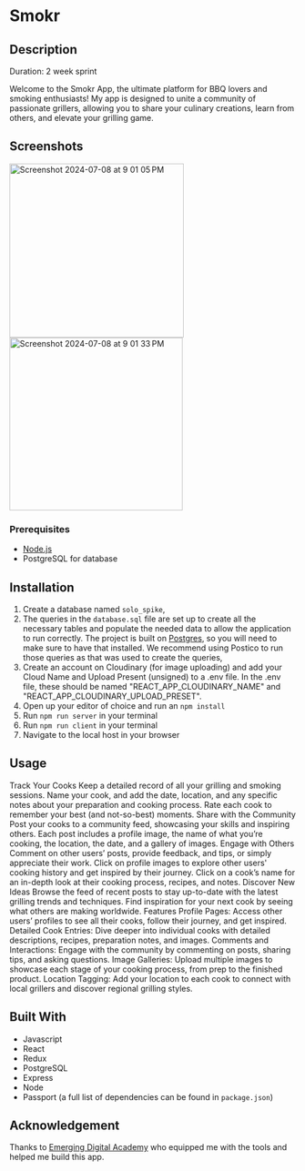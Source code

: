 # Smokr

## Description

Duration: 2 week sprint

Welcome to the Smokr App, the ultimate platform for BBQ lovers and smoking enthusiasts! My app is designed to unite a community of passionate grillers, allowing you to share your culinary creations, learn from others, and elevate your grilling game.

## Screenshots
<img width="306" alt="Screenshot 2024-07-08 at 9 01 05 PM" src="https://github.com/cmhwood/solo-project-smokr/assets/160754329/a0259cbf-8446-4456-b2b7-4b704326f643">
<img width="304" alt="Screenshot 2024-07-08 at 9 01 33 PM" src="https://github.com/cmhwood/solo-project-smokr/assets/160754329/a717ebef-53af-46b2-82bf-7178bd506c95">

### Prerequisites

- [Node.js](https://nodejs.org/en/)
- PostgreSQL for database

## Installation

1. Create a database named `solo_spike`,
2. The queries in the `database.sql` file are set up to create all the necessary tables and populate the needed data to allow the application to run correctly. The project is built on [Postgres](https://www.postgresql.org/download/), so you will need to make sure to have that installed. We recommend using Postico to run those queries as that was used to create the queries,
3. Create an account on Cloudinary (for image uploading) and add your Cloud Name and Upload Present (unsigned) to a .env file. In the .env file, these should be named "REACT_APP_CLOUDINARY_NAME" and "REACT_APP_CLOUDINARY_UPLOAD_PRESET".
4. Open up your editor of choice and run an `npm install`
5. Run `npm run server` in your terminal
6. Run `npm run client` in your terminal
7. Navigate to the local host in your browser

## Usage
Track Your Cooks
Keep a detailed record of all your grilling and smoking sessions.
Name your cook, and add the date, location, and any specific notes about your preparation and cooking process.
Rate each cook to remember your best (and not-so-best) moments.
Share with the Community
Post your cooks to a community feed, showcasing your skills and inspiring others.
Each post includes a profile image, the name of what you’re cooking, the location, the date, and a gallery of images.
Engage with Others
Comment on other users’ posts, provide feedback, and tips, or simply appreciate their work.
Click on profile images to explore other users' cooking history and get inspired by their journey.
Click on a cook’s name for an in-depth look at their cooking process, recipes, and notes.
Discover New Ideas
Browse the feed of recent posts to stay up-to-date with the latest grilling trends and techniques.
Find inspiration for your next cook by seeing what others are making worldwide.
Features
Profile Pages: Access other users’ profiles to see all their cooks, follow their journey, and get inspired.
Detailed Cook Entries: Dive deeper into individual cooks with detailed descriptions, recipes, preparation notes, and images.
Comments and Interactions: Engage with the community by commenting on posts, sharing tips, and asking questions.
Image Galleries: Upload multiple images to showcase each stage of your cooking process, from prep to the finished product.
Location Tagging: Add your location to each cook to connect with local grillers and discover regional grilling styles.

## Built With

- Javascript
- React
- Redux
- PostgreSQL
- Express
- Node
- Passport
(a full list of dependencies can be found in `package.json`)

## Acknowledgement
Thanks to [Emerging Digital Academy](https://emergingacademy.org/) who equipped me with the tools and helped me build this app.
